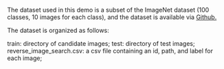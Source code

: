 The dataset used in this demo is a subset of the ImageNet dataset (100 classes, 10 images for each class), and the dataset is available via <a href="https://github.com/towhee-io/examples/releases/download/data/reverse_image_search.zip"> Github. </a>

The dataset is organized as follows:

train: directory of candidate images;
test: directory of test images;
reverse_image_search.csv: a csv file containing an id, path, and label for each image;
